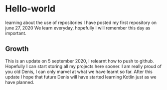 # Hello-world
learning about the use of repositories
I have posted my first repository on june 27, 2020
We learn everyday, hopefully I will remember this day as important.
## Growth
This is an update on 5 september 2020, I relearnt how to push to github. Hopefully I can start storing all my projects here sooner.
I am really proud of you old Denis, I can only marvel at what we have learnt so far. After this update I hope that future Denis will have started learning Kotlin just as we have planned.
